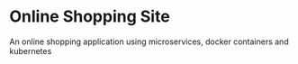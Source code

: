 # Online Shopping Site 
An online shopping application using microservices, docker containers and kubernetes
